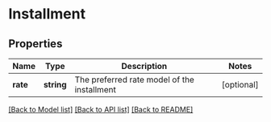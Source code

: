 # Installment

## Properties
Name | Type | Description | Notes
------------ | ------------- | ------------- | -------------
**rate** | **string** | The preferred rate model of the installment | [optional] 

[[Back to Model list]](../../README.md#documentation-for-models) [[Back to API list]](../../README.md#documentation-for-api-endpoints) [[Back to README]](../../README.md)

